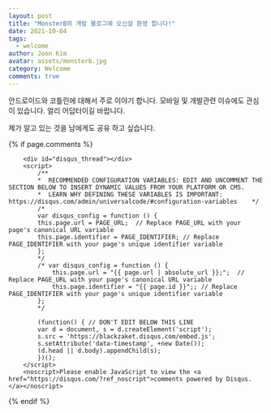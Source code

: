 ```yaml
---
layout: post
title: "MonsterB의 개발 블로그에 오신걸 환영 합니다!"
date: 2021-10-04
tags:
  - welcome
author: Joon Kim
avatar: assets/monsterb.jpg
category: Welcome
comments: true
---
```


안드로이드와 코틀린에 대해서 주로 이야기 합니다. 
모바일 및 개발관련 이슈에도 관심이 있습니다. 
얼리 어답터이길 바랍니다. 

제가 알고 있는 것을 남에게도 공유 하고 싶습니다. 


[jekyll-docs]: https://jekyllrb.com/docs/home
[jekyll-gh]: https://github.com/jekyll/jekyll
[jekyll-talk]: https://talk.jekyllrb.com/


{% if page.comments %}
<!-- {%- include disqus_comments.html -%} -->
        <div id="disqus_thread"></div>
        <script>
            /**
            *  RECOMMENDED CONFIGURATION VARIABLES: EDIT AND UNCOMMENT THE SECTION BELOW TO INSERT DYNAMIC VALUES FROM YOUR PLATFORM OR CMS.
            *  LEARN WHY DEFINING THESE VARIABLES IS IMPORTANT: https://disqus.com/admin/universalcode/#configuration-variables    */
            /*
            var disqus_config = function () {
            this.page.url = PAGE_URL;  // Replace PAGE_URL with your page's canonical URL variable
            this.page.identifier = PAGE_IDENTIFIER; // Replace PAGE_IDENTIFIER with your page's unique identifier variable
            };
            */
            /* var disqus_config = function () {
                this.page.url = "{{ page.url | absolute_url }};";  // Replace PAGE_URL with your page's canonical URL variable
                this.page.identifier = "{{ page.id }}";; // Replace PAGE_IDENTIFIER with your page's unique identifier variable
            };
            */

            (function() { // DON'T EDIT BELOW THIS LINE
            var d = document, s = d.createElement('script');
            s.src = 'https://blackzaket.disqus.com/embed.js';
            s.setAttribute('data-timestamp', +new Date());
            (d.head || d.body).appendChild(s);
            })();
        </script>
        <noscript>Please enable JavaScript to view the <a href="https://disqus.com/?ref_noscript">comments powered by Disqus.</a></noscript>    
{% endif %}